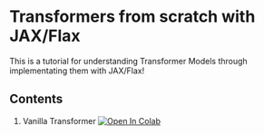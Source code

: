 # Transformers from scratch with JAX/Flax
 This is a tutorial for understanding Transformer Models through implementating them with JAX/Flax!
 
## Contents
1. Vanilla Transformer [![Open In Colab](https://colab.research.google.com/assets/colab-badge.svg)](https://colab.research.google.com/github/kenkenpa2126/Transformers_from_scratch_with_JAX-Flax/blob/main/ColabNotebook/VanillaTransformer.ipynb)
